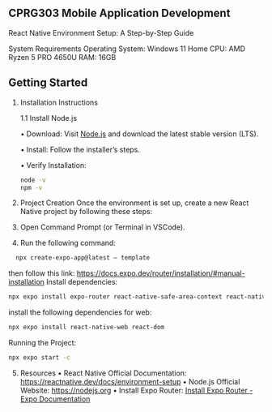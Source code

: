 ## CPRG303 Mobile Application Development

React Native Environment Setup: A Step-by-Step Guide

System Requirements
Operating System: Windows 11 Home
CPU: AMD Ryzen 5 PRO 4650U
RAM: 16GB

## Getting Started

1. Installation Instructions

   1.1 Install Node.js

   • Download: Visit [Node.js](https://nodejs.org/) and download the latest stable version (LTS).

   • Install: Follow the installer’s steps.

   • Verify Installation:

   ```bash
   node -v
   npm -v
   ```

2. Project Creation
   Once the environment is set up, create a new React Native project by following these steps:
3. Open Command Prompt (or Terminal in VSCode).
4. Run the following command:

```bash
  npx create-expo-app@latest – template
```

then follow this link: https://docs.expo.dev/router/installation/#manual-installation
Install dependencies:

```bash
npx expo install expo-router react-native-safe-area-context react-native-screens expo-linking expo-constants expo-status-bar
```

install the following dependencies for web:

```bash
npx expo install react-native-web react-dom
```

Running the Project:

```bash
npx expo start -c
```

5. Resources
   • React Native Official Documentation: https://reactnative.dev/docs/environment-setup
   • Node.js Official Website: https://nodejs.org
   • Install Expo Router: [Install Expo Router - Expo Documentation](https://docs.expo.dev/router/installation/#manual-installation)
